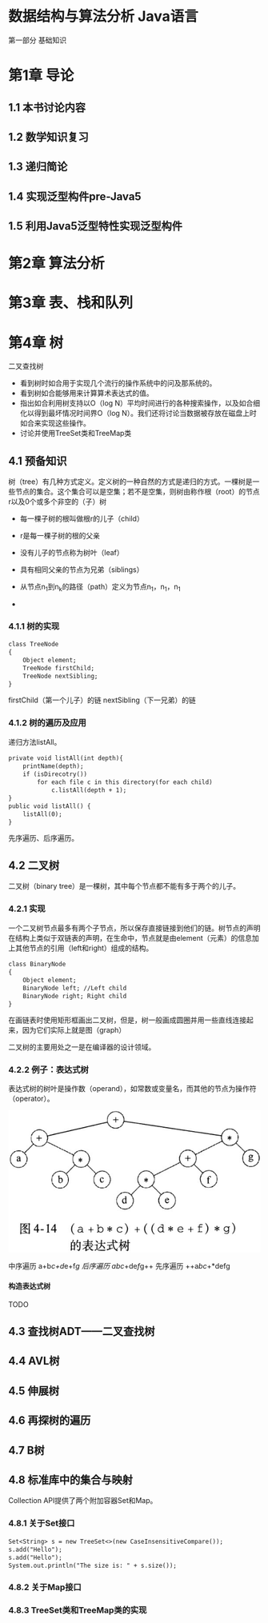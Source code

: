 # 数据结构与算法分析 Java语言 #

第一部分 基础知识

# 第1章 导论 #

## 1.1 本书讨论内容 ##

## 1.2 数学知识复习 ##

## 1.3 递归简论 ##

## 1.4 实现泛型构件pre-Java5 ##

## 1.5 利用Java5泛型特性实现泛型构件 ##

# 第2章 算法分析 #

# 第3章 表、栈和队列 #

# 第4章 树 #

二叉查找树

* 看到树时如合用于实现几个流行的操作系统中的问及那系统的。
* 看到树如合能够用来计算算术表达式的值。
* 指出如合利用树支持以O（log N）平均时间进行的各种搜索操作，以及如合细化以得到最坏情况时间界O（log N）。我们还将讨论当数据被存放在磁盘上时如合来实现这些操作。
* 讨论并使用TreeSet类和TreeMap类

## 4.1 预备知识 ##

树（tree）有几种方式定义。定义树的一种自然的方式是递归的方式。一棵树是一些节点的集合。这个集合可以是空集；若不是空集，则树由称作根（root）的节点r以及0个或多个非空的（子）树

* 每一棵子树的根叫做根r的儿子（child）
* r是每一棵子树的根的父亲
* 没有儿子的节点称为树叶（leaf）
* 具有相同父亲的节点为兄弟（siblings）

* 从节点n<sub>1</sub>到n<sub>k</sub>的路径（path）定义为节点n<sub>1</sub>，n<sub>1</sub>，n<sub>1</sub>
* 

### 4.1.1 树的实现 ###

	class TreeNode
	{
		Object element;
		TreeNode firstChild;
		TreeNode nextSibling;
	}

firstChild（第一个儿子）的链
nextSibling（下一兄弟）的链

### 4.1.2 树的遍历及应用 ###

递归方法listAll。

	private void listAll(int depth){
		printName(depth);
		if (isDirecotry())
			for each file c in this directory(for each child)
				c.listAll(depth + 1);
	}
	public void listAll() {
		listAll(0);
	}


先序遍历、后序遍历。

## 4.2 二叉树 ##

二叉树（binary tree）是一棵树，其中每个节点都不能有多于两个的儿子。

### 4.2.1 实现 ###

一个二叉树节点最多有两个子节点，所以保存直接链接到他们的链。树节点的声明在结构上类似于双链表的声明，在生命中，节点就是由element（元素）的信息加上其他节点的引用（left和right）组成的结构。

	class BinaryNode
	{
		Object element;
		BinaryNode left; //Left child
		BinaryNode right; Right child
	}


在画链表时使用矩形框画出二叉树，但是，树一般画成圆圈并用一些直线连接起来，因为它们实际上就是图（graph）

二叉树的主要用处之一是在编译器的设计领域。

### 4.2.2 例子：表达式树 ###

表达式树的树叶是操作数（operand），如常数或变量名，而其他的节点为操作符（operator）。

![2019-12-03_23-13-39](img/2019-12-03_23-13-39.jpg)

中序遍历
a+b*c+d*e+f*g
后序遍历
abc*+de*f*g++
先序遍历
++a*bc*+*defg

#### 构造表达式树 ####

TODO 

## 4.3 查找树ADT——二叉查找树 ##

## 4.4 AVL树 ##

## 4.5 伸展树 ##

## 4.6 再探树的遍历 ##



## 4.7 B树 ##



## 4.8 标准库中的集合与映射 ##

Collection API提供了两个附加容器Set和Map。

### 4.8.1 关于Set接口 ###

	Set<String> s = new TreeSet<>(new CaseInsensitiveCompare());
	s.add("Hello");
	s.add("Hello");
	System.out.println("The size is: " + s.size());

### 4.8.2 关于Map接口 ###
### 4.8.3 TreeSet类和TreeMap类的实现 ###

